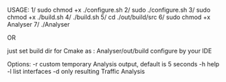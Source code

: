 USAGE:
1/  sudo chmod +x ./configure.sh
2/ sudo ./configure.sh
3/ sudo chmod +x ./build.sh
4/ ./build.sh
5/ cd ./out/build/src
6/ sudo chmod +x Analyser
7/ ./Analyser

OR

just set build dir for Cmake as : Analyser/out/build
configure by your IDE 

Options: 
-r custom temporary Analysis output, default is 5 seconds
-h help
-l list interfaces
-d only resulting Traffic Analysis